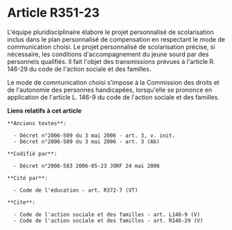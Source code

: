 # Article R351-23

L'équipe pluridisciplinaire élabore le projet personnalisé de scolarisation inclus dans le plan personnalisé de compensation
en respectant le mode de communication choisi. Le projet personnalisé de scolarisation précise, si nécessaire, les conditions
d'accompagnement du jeune sourd par des personnels qualifiés. Il fait l'objet des transmissions prévues à l'article R. 146-29
du code de l'action sociale et des familles.

Le mode de communication choisi s'impose à la Commission des droits et de l'autonomie des personnes handicapées, lorsqu'elle
se prononce en application de l'article L. 146-9 du code de l'action sociale et des familles.

**Liens relatifs à cet article**

	**Anciens textes**:

	  - Décret n°2006-509 du 3 mai 2006 - art. 3, v. init.
	  - Décret n°2006-509 du 3 mai 2006 - art. 3 (Ab)

	**Codifié par**:

	  - Décret n°2006-583 2006-05-23 JORF 24 mai 2006

	**Cité par**:

	  - Code de l'éducation - art. R372-7 (VT)

	**Cite**:

	  - Code de l'action sociale et des familles - art. L146-9 (V)
	  - Code de l'action sociale et des familles - art. R146-29 (V)
